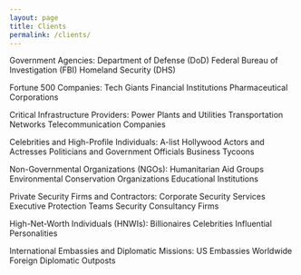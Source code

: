 ```yaml
---
layout: page
title: Clients
permalink: /clients/
---
```

Government Agencies:
    Department of Defense (DoD)
    Federal Bureau of Investigation (FBI)
    Homeland Security (DHS)

Fortune 500 Companies:
    Tech Giants 
    Financial Institutions 
    Pharmaceutical Corporations 

Critical Infrastructure Providers:
    Power Plants and Utilities
    Transportation Networks
    Telecommunication Companies

Celebrities and High-Profile Individuals:
    A-list Hollywood Actors and Actresses
    Politicians and Government Officials
    Business Tycoons

Non-Governmental Organizations (NGOs):
    Humanitarian Aid Groups
    Environmental Conservation Organizations
    Educational Institutions

Private Security Firms and Contractors:
    Corporate Security Services
    Executive Protection Teams
    Security Consultancy Firms

High-Net-Worth Individuals (HNWIs):
    Billionaires
    Celebrities
    Influential Personalities

International Embassies and Diplomatic Missions:
    US Embassies Worldwide
    Foreign Diplomatic Outposts
